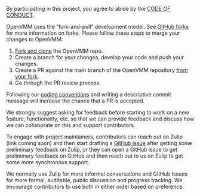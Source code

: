 By participating in this project, you agree to abide by the [CODE OF CONDUCT](./CODE_OF_CONDUCT.md).

OpenVMM uses the “fork-and-pull” development model. See [GitHub forks](https://docs.github.com/en/pull-requests/collaborating-with-pull-requests/working-with-forks) for more information on forks. Please follow these steps to merge your changes to OpenVMM:
1. [Fork and clone](https://docs.github.com/en/pull-requests/collaborating-with-pull-requests/working-with-forks/fork-a-repo#forking-a-repository) the OpenVMM repo.
2. Create a branch for your changes, develop your code and push your changes.
3. Create a PR against the main branch of the OpenVMM repository [from your fork](https://docs.github.com/en/pull-requests/collaborating-with-pull-requests/proposing-changes-to-your-work-with-pull-requests/creating-a-pull-request-from-a-fork).
4. Go through the PR review process. 

Following our [coding conventions](.\guide\src\dev_guide\contrib\code.md) and writing a descriptive commit message will increase the chance that a PR is accepted.

We strongly suggest asking for feedback before starting to work on a new feature, functionality, etc. so that we can provide feedback and discuss how we can collaborate on this and support contributors. 

To engage with project maintainers, contributors can reach out on Zulip (link coming soon) and then start drafting a [GitHub issue](https://github.com/microsoft/openvmm/issues/new?template=Blank+issue) after getting some preliminary feedback on Zulip, or they can open a GitHub issue to get preliminary feedback on GitHub and then reach out to us on Zulip to get some more synchronous support. 

We normally use Zulip for more informal conversations and GitHub Issues for more formal, auditable, public discussion and progress tracking. We encourage contributors to use both in either order based on preference.